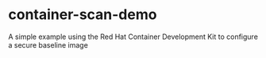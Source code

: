 # container-scan-demo
A simple example using the Red Hat Container Development Kit to configure a secure baseline image
